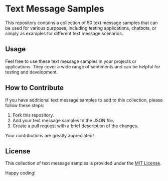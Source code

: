 
# Text Message Samples

This repository contains a collection of 50 text message samples that can be used for various purposes, including testing applications, chatbots, or simply as examples for different text message scenarios.

## Usage

Feel free to use these text message samples in your projects or applications. They cover a wide range of sentiments and can be helpful for testing and development.

## How to Contribute

If you have additional text message samples to add to this collection, please follow these steps:

1. Fork this repository.
2. Add your text message samples to the JSON file.
3. Create a pull request with a brief description of the changes.

Your contributions are greatly appreciated!

## License

This collection of text message samples is provided under the [MIT License](LICENSE).

Happy coding!
